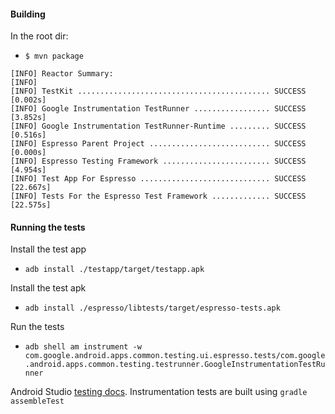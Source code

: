 #### Building

In the root dir:

- `$ mvn package`

```
[INFO] Reactor Summary:
[INFO] 
[INFO] TestKit ........................................... SUCCESS [0.002s]
[INFO] Google Instrumentation TestRunner ................. SUCCESS [3.852s]
[INFO] Google Instrumentation TestRunner-Runtime ......... SUCCESS [0.516s]
[INFO] Espresso Parent Project ........................... SUCCESS [0.000s]
[INFO] Espresso Testing Framework ........................ SUCCESS [4.954s]
[INFO] Test App For Espresso ............................. SUCCESS [22.667s]
[INFO] Tests For the Espresso Test Framework ............. SUCCESS [22.575s]
```

#### Running the tests

Install the test app

- `adb install ./testapp/target/testapp.apk`

Install the test apk

- `adb install ./espresso/libtests/target/espresso-tests.apk`

Run the tests

- `adb shell am instrument -w com.google.android.apps.common.testing.ui.espresso.tests/com.google.android.apps.common.testing.testrunner.GoogleInstrumentationTestRunner`

Android Studio [testing docs](http://tools.android.com/tech-docs/new-build-system/user-guide#TOC-Testing). Instrumentation tests are built using `gradle assembleTest`